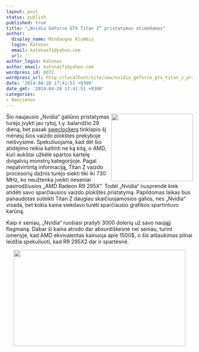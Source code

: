 ```yaml
---
layout: post
status: publish
published: true
title: "„Nvidia GeForce GTX Titan Z“ pristatymas atidedamas"
author:
  display_name: Mindaugas Klumbis
  login: Katonas
  email: katonasf1@yahoo.com
  url: ''
author_login: Katonas
author_email: katonasf1@yahoo.com
wordpress_id: 8072
wordpress_url: http://localhost/site/new/nvidia_geforce_gtx_titan_z_pristatymas_atidedamas_/
date: '2014-04-28 17:41:51 +0300'
date_gmt: '2014-04-28 17:41:51 +0300'
categories:
- Naujienos
---
```

<p>
	<a href="http://technews.lt/userfiles/TITAN-Z.jpg"><img alt="" src="http://technews.lt/userfiles/TITAN-Z.jpg" style="width: 220px; height: 183px; float: right;" /></a>&Scaron;io naujausio &bdquo;Nvidia&ldquo; galiūno pristatymas turėjo įvykti jau rytoj, t.y. balandžio 29 dieną, bet pasak <u><a href="https://translate.google.lt/translate?sl=auto&amp;tl=en&amp;js=y&amp;prev=_t&amp;hl=en&amp;ie=UTF-8&amp;u=http%3A%2F%2Fwww.sweclockers.com%2Fnyhet%2F18681-nvidia-skjuter-upp-geforce-gtx-titan-z&amp;edit-text=">sweclockers</a></u> tinklapio &scaron;į mėnesį &scaron;ios vaizdo plok&scaron;tės prekyboje nei&scaron;vysime. Spekuliuojama, kad dėl &scaron;io atidėjimo reikia kaltinti ne ką kitą, o AMD, kuri auk&scaron;tai užkėlė spartos kartelę dvigalvių monstrų kategorijoje. Pagal nepatvirtintą informaciją, Titan Z vaizdo procesorių dažnis turėjo siekti tiki iki 730 MHz, ko neužtenka įveikti neseniai pasirodžiusios &bdquo;AMD Radeon R9 295X&ldquo;. Todėl &bdquo;Nvidia&ldquo; nusprendė kiek atidėti savo sparčiausios vaizdo plok&scaron;tės pristatymą. Papildomas laikas bus panaudotas suteikti Titan Z daugiau skaičiuojamosios galios, nes &bdquo;Nvidia&ldquo; visada, bet kokia kaina siekdavo turėti sparčiausio grafikos spartintuvo karūną.</p>
<p>
	Kaip ir seniau, &bdquo;Nvidia&ldquo; ruo&scaron;iasi pra&scaron;yti 3000 dolerių už savo naująjį flagmaną. Dabar &scaron;i kaina atrodo dar absurdi&scaron;kesnė nei seniau, turint omenyje, kad AMD ekvivalentas kainuoja apie 1500$, o &scaron;is at&scaron;aukimas pilnai leidžia spekuliuoti, kad R9 295X2 dar ir spartesnė.</p>
<p style="text-align: center;">
	<a href="http://technews.lt/userfiles/2014 high end gpus.JPG"><img alt="" src="http://technews.lt/userfiles/2014 high end gpus.JPG" style="width: 464px; height: 260px;" /></a></p>
